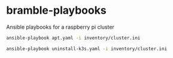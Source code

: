 # bramble-playbooks
Ansible playbooks for a raspberry pi cluster

```bash
ansible-playbook apt.yaml -i inventory/cluster.ini
```

```bash
ansible-playbook uninstall-k3s.yaml -i inventory/cluster.ini
```